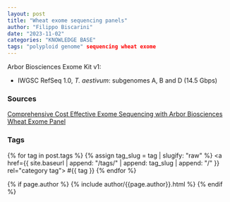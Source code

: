 ```yaml
---
layout: post
title: "Wheat exome sequencing panels"
author: "Filippo Biscarini"
date: "2023-11-02"
categories: "KNOWLEDGE BASE"
tags: "polyploid genome" sequencing wheat exome
---
```


Arbor Biosciences Exome Kit v1:
- IWGSC RefSeq 1.0, *T. aestivum*: subgenomes A, B and D (14.5 Gbps)


### Sources
[Comprehensive Cost Effective Exome Sequencing with Arbor Biosciences Wheat Exome Panel](https://www.youtube.com/watch?v=8ExNVak8UTU)

### Tags 
{% for tag in post.tags %}
  {% assign tag_slug = tag | slugify: "raw" %}
  <a
    href={{ site.baseurl | append: "/tags/" | append: tag_slug | append: "/" }}
    rel="category tag">
    #{{ tag }}
  </a>
{% endfor %}


{% if page.author %}
  {% include author/{{page.author}}.html %}
{% endif %}

